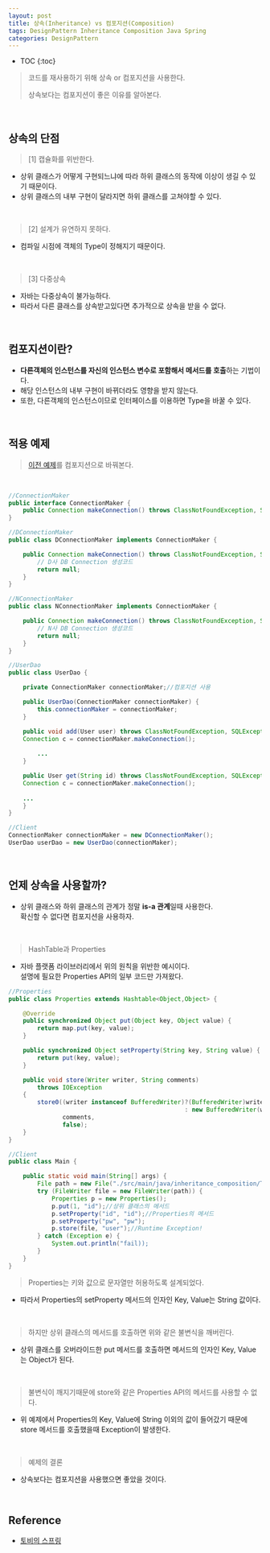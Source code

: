 ```yaml
---
layout: post
title: 상속(Inheritance) vs 컴포지션(Composition)
tags: DesignPattern Inheritance Composition Java Spring
categories: DesignPattern
---
```

* TOC
{:toc}
> 코드를 재사용하기 위해 상속 or 컴포지션을 사용한다.
>
> 상속보다는 컴포지션이 좋은 이유를 알아본다.
  
<br>  

## 상속의 단점  

> [1] 캡슐화를 위반한다.

* 상위 클래스가 어떻게 구현되느냐에 따라 하위 클래스의 동작에 이상이 생길 수 있기 때문이다.
* 상위 클래스의 내부 구현이 달라지면 하위 클래스를 고쳐야할 수 있다.
  
<br>  

> [2] 설계가 유연하지 못하다.

* 컴파일 시점에 객체의 Type이 정해지기 때문이다.
  
<br>  

> [3] 다중상속

* 자바는 다중상속이 불가능하다.
* 따라서 다른 클래스를 상속받고있다면 추가적으로 상속을 받을 수 없다.
  
<br>  

## 컴포지션이란?  

* **다른객체의 인스턴스를 자신의 인스턴스 변수로 포함해서 메서드를 호출**하는 기법이다.
* 해당 인스턴스의 내부 구현이 바뀌더라도 영향을 받지 않는다.
* 또한, 다른객체의 인스턴스이므로 인터페이스를 이용하면 Type을 바꿀 수 있다.
  
<br>  

## 적용 예제
> [이전 예제](https://iyoungman.github.io/designpattern/DesignPattern-Factory-Method/)를 컴포지션으로 바꿔본다.
  
<br>  

```java
//ConnectionMaker
public interface ConnectionMaker {
    public Connection makeConnection() throws ClassNotFoundException, SQLException;
}

//DConnectionMaker
public class DConnectionMaker implements ConnectionMaker {

    public Connection makeConnection() throws ClassNotFoundException, SQLException {
        // D사 DB Connection 생성코드
        return null;
    }
}

//NConnectionMaker
public class NConnectionMaker implements ConnectionMaker {

    public Connection makeConnection() throws ClassNotFoundException, SQLException {
        // N사 DB Connection 생성코드
        return null;
    }
}

//UserDao
public class UserDao {

    private ConnectionMaker connectionMaker;//컴포지션 사용

    public UserDao(ConnectionMaker connectionMaker) {
        this.connectionMaker = connectionMaker;
    }

    public void add(User user) throws ClassNotFoundException, SQLException {
	Connection c = connectionMaker.makeConnection();
	
        ...
    }

    public User get(String id) throws ClassNotFoundException, SQLException {
	Connection c = connectionMaker.makeConnection();
        
	...
    }
}

//Client
ConnectionMaker connectionMaker = new DConnectionMaker();
UserDao userDao = new UserDao(connectionMaker);
```
  
<br>  

## 언제 상속을 사용할까?
* 상위 클래스와 하위 클래스의 관계가 정말 **is-a 관계**일때 사용한다.<br>
확신할 수 없다면 컴포지션을 사용하자.  
<br>

> HashTable과 Properties  

* 자바 플랫폼 라이브러리에서 위의 원칙을 위반한 예시이다.<br>
설명에 필요한 Properties API의 일부 코드만 가져왔다.

```java
//Properties
public class Properties extends Hashtable<Object,Object> {

    @Override
    public synchronized Object put(Object key, Object value) {
        return map.put(key, value);
    }

    public synchronized Object setProperty(String key, String value) {
        return put(key, value);
    }

    public void store(Writer writer, String comments)
        throws IOException
    {
        store0((writer instanceof BufferedWriter)?(BufferedWriter)writer
                                                 : new BufferedWriter(writer),
               comments,
               false);
    }
}

//Client
public class Main {

    public static void main(String[] args) {
        File path = new File("./src/main/java/inheritance_composition/TEST_FILE");
        try (FileWriter file = new FileWriter(path)) {
            Properties p = new Properties();
            p.put(1, "id");//상위 클래스의 메서드
            p.setProperty("id", "id");//Properties의 메서드
            p.setProperty("pw", "pw");
            p.store(file, "user");//Runtime Exception!
        } catch (Exception e) {
            System.out.println("fail));
        }
    }
}
```

> Properties는 키와 값으로 문자열만 허용하도록 설계되었다.

* 따라서 Properties의 setProperty 메서드의 인자인 Key, Value는 String 값이다.
 
<br>  


> 하지만 상위 클래스의 메서드를 호출하면 위와 같은 불변식을 깨버린다. 

* 상위 클래스를 오버라이드한 put 메서드를 호출하면 메서드의 인자인 Key, Value는 Object가 된다.
 
<br>  

> 불변식이 깨지기때문에 store와 같은 Properties API의 메서드를 사용할 수 없다.

* 위 예제에서 Properties의 Key, Value에 String 이외의 값이 들어갔기 때문에<br>
store 메서드를 호출했을때 Exception이 발생한다.
 
<br>  

> 예제의 결론

* 상속보다는 컴포지션을 사용했으면 좋았을 것이다.



  
<br>  


## Reference
* [토비의 스프링](http://www.yes24.com/Product/Goods/7516911)  
